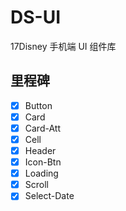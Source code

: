 # DS-UI

17Disney 手机端 UI 组件库

## 里程碑

- [x] Button
- [x] Card
- [x] Card-Att
- [x] Cell
- [x] Header
- [x] Icon-Btn
- [x] Loading
- [x] Scroll
- [x] Select-Date